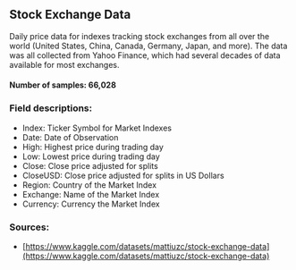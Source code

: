 ## Stock Exchange Data

Daily price data for indexes tracking stock exchanges from all over the world (United States, China, Canada, Germany, Japan, and more). The data was all collected from Yahoo Finance, which had several decades of data available for most exchanges.

#### Number of samples: 66,028

### Field descriptions:

- Index: Ticker Symbol for Market Indexes
- Date: Date of Observation
- High: Highest price during trading day
- Low: Lowest price during trading day
- Close: Close price adjusted for splits
- CloseUSD: Close price adjusted for splits in US Dollars
- Region: Country of the Market Index
- Exchange: Name of the Market Index
- Currency: Currency the Market Index

### Sources:

- [https://www.kaggle.com/datasets/mattiuzc/stock-exchange-data](https://www.kaggle.com/datasets/mattiuzc/stock-exchange-data)
